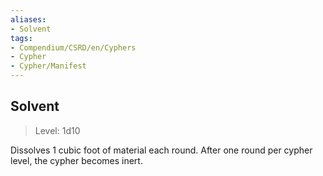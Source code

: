 ```yaml
---
aliases:
- Solvent
tags:
- Compendium/CSRD/en/Cyphers
- Cypher
- Cypher/Manifest
---
```


  
## Solvent  
>Level: 1d10  
  
Dissolves 1 cubic foot of material each round. After one round per cypher level, the cypher becomes inert.
